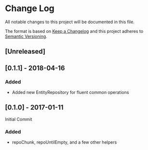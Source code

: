 # Change Log
All notable changes to this project will be documented in this file.

The format is based on [Keep a Changelog](http://keepachangelog.com/)
and this project adheres to [Semantic Versioning](http://semver.org/).

## [Unreleased]

## [0.1.1] - 2018-04-16

### Added

- Added new EntityRepository for fluent common operations

## [0.1.0] - 2017-01-11

Initial Commit

### Added

- repoChunk, repoUntilEmpty, and a few other helpers
